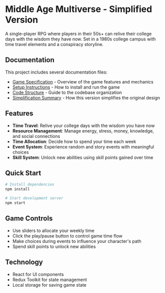 # Middle Age Multiverse - Simplified Version

A single-player RPG where players in their 50s+ can relive their college days with the wisdom they have now. Set in a 1980s college campus with time travel elements and a conspiracy storyline.

## Documentation

This project includes several documentation files:

- [Game Specification](SIMPLIFIED_SPEC.md) - Overview of the game features and mechanics
- [Setup Instructions](SETUP.md) - How to install and run the game
- [Code Structure](CODE_STRUCTURE.md) - Guide to the codebase organization
- [Simplification Summary](SIMPLIFICATION_SUMMARY.md) - How this version simplifies the original design

## Features

- **Time Travel**: Relive your college days with the wisdom you have now
- **Resource Management**: Manage energy, stress, money, knowledge, and social connections
- **Time Allocation**: Decide how to spend your time each week
- **Event System**: Experience random and story events with meaningful choices
- **Skill System**: Unlock new abilities using skill points gained over time

## Quick Start

```bash
# Install dependencies
npm install

# Start development server
npm start
```

## Game Controls

- Use sliders to allocate your weekly time
- Click the play/pause button to control game time flow
- Make choices during events to influence your character's path
- Spend skill points to unlock new abilities

## Technology

- React for UI components
- Redux Toolkit for state management
- Local storage for saving game state
